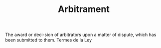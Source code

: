 ---
title: Arbitrament
letter: A
permalink: "/definitions/arbitrament.html"
body: The award or deci-sion of arbitrators upon a matter of dispute, which has been
  submitted to them. Termes de la Ley
published_at: '2018-07-07'
source: Black's Law Dictionary
layout: post
---